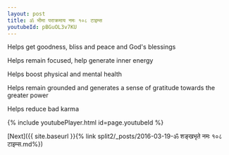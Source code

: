 ```yaml
---
layout: post
title: ॐ भीमा पराक्रमाय नमः १०८ टाइम्स
youtubeId: pBGuOL3v7KU
---
```

 
 
Helps get goodness, bliss and peace and God's blessings
 
Helps remain focused, help generate inner energy 
 
Helps boost physical and mental health 
 
Helps remain grounded and generates a sense of gratitude towards the greater power 
 
Helps reduce bad karma
 
 
 
 


{% include youtubePlayer.html id=page.youtubeId %}
 
[Next]({{ site.baseurl }}{% link  split2/_posts/2016-03-19-ॐ शङ्खभृते नमः १०८ टाइम्स.md%})
 

